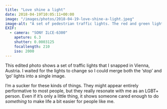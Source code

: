 ```yaml
---
title: "Love shine a light"
date: 2018-04-19T10:05:11+00:00
image: "/images/photos/2018-04-19-love-shine-a-light.jpeg"
image-alt: "A set of pedestrian traffic lights. The red and green lights have been replaced with symbols shaped like same-sex couples."
EXIF:
  - camera: "SONY ILCE-6300"
    apeture: 6.3
    shutter: 0.0003125
    focallength: 210
    iso: 2000
---
```


This edited photo shows a set of traffic lights that I snapped in Vienna, Austria. I waited for the lights to change so I could merge both the ‘stop’ and ‘go’ lights into a single image.

I’m a sucker for these kinds of things. They might appear entirely performative to most people, but they really resonate with me as an LGBT+ person. Even if it’s only a little thing, it shows someone cared enough to do _something_ to make life a bit easier for people like me.